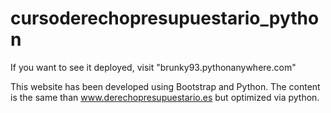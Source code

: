 # cursoderechopresupuestario_python

If you want to see it deployed, visit "brunky93.pythonanywhere.com"

This website has been developed using Bootstrap and Python. The content is the same than www.derechopresupuestario.es but optimized via python.
